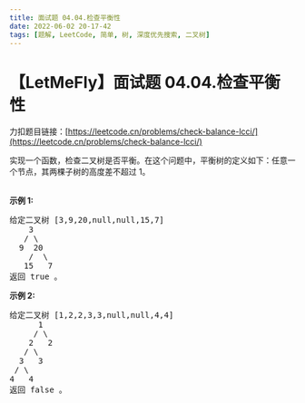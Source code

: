 ```yaml
---
title: 面试题 04.04.检查平衡性
date: 2022-06-02 20-17-42
tags: [题解, LeetCode, 简单, 树, 深度优先搜索, 二叉树]
---
```


# 【LetMeFly】面试题 04.04.检查平衡性

力扣题目链接：[https://leetcode.cn/problems/check-balance-lcci/](https://leetcode.cn/problems/check-balance-lcci/)

<p>实现一个函数，检查二叉树是否平衡。在这个问题中，平衡树的定义如下：任意一个节点，其两棵子树的高度差不超过 1。</p><br><strong>示例 1:</strong><pre>给定二叉树 [3,9,20,null,null,15,7]<br>    3<br>   / &#92<br>  9  20<br>    /  &#92<br>   15   7<br>返回 true 。</pre><strong>示例 2:</strong><br><pre>给定二叉树 [1,2,2,3,3,null,null,4,4]<br>      1<br>     / &#92<br>    2   2<br>   / &#92<br>  3   3<br> / &#92<br>4   4<br>返回 false 。</pre>

    